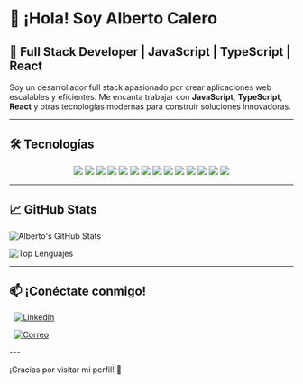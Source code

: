 # 👋 ¡Hola! Soy Alberto Calero

## 🚀 Full Stack Developer | JavaScript | TypeScript | React

Soy un desarrollador full stack apasionado por crear aplicaciones web escalables y eficientes. Me encanta trabajar con **JavaScript**, **TypeScript**, **React** y otras tecnologías modernas para construir soluciones innovadoras.

--- 

## 🛠 Tecnologías 
 
<p align="center">
  <img src="https://img.shields.io/badge/-JavaScript-F7DF1E?style=for-the-badge&logo=javascript&logoColor=black" />
  <img src="https://img.shields.io/badge/-TypeScript-3178C6?style=for-the-badge&logo=typescript&logoColor=white" />
  <img src="https://img.shields.io/badge/-React-61DAFB?style=for-the-badge&logo=react&logoColor=black" />
  <img src="https://img.shields.io/badge/-Node.js-339933?style=for-the-badge&logo=node.js&logoColor=white" />
  <img src="https://img.shields.io/badge/-Express.js-000000?style=for-the-badge&logo=express&logoColor=white" />
  <img src="https://img.shields.io/badge/-MongoDB-47A248?style=for-the-badge&logo=mongodb&logoColor=white" />
  <img src="https://img.shields.io/badge/-SQL-003B57?style=for-the-badge&logo=mysql&logoColor=white" />
  <img src="https://img.shields.io/badge/-Redux-764ABC?style=for-the-badge&logo=redux&logoColor=white" />
  <img src="https://img.shields.io/badge/-Testing-15C213?style=for-the-badge&logo=testing-library&logoColor=white" />
  <img src="https://img.shields.io/badge/-HTML5-E34F26?style=for-the-badge&logo=html5&logoColor=white" />
  <img src="https://img.shields.io/badge/-CSS3-1572B6?style=for-the-badge&logo=css3&logoColor=white" />
  <img src="https://img.shields.io/badge/-Sass-CC6699?style=for-the-badge&logo=sass&logoColor=white" />
  <img src="https://img.shields.io/badge/-Styled%20Components-DB7093?style=for-the-badge&logo=styled-components&logoColor=white" />
  <img src="https://img.shields.io/badge/-Laravel-FF2D20?style=for-the-badge&logo=laravel&logoColor=white" /> <p align="center">
</p>
 
---

## 📈 GitHub Stats

![Alberto's GitHub Stats](https://github-readme-stats.vercel.app/api?username=albertocalerocastillo&show_icons=true&theme=radical)

![Top Lenguajes](https://github-readme-stats.vercel.app/api/top-langs/?username=albertocalerocastillo&layout=compact&theme=radical)

---

## 📫 ¡Conéctate conmigo!



<p align="center">

  [![LinkedIn](https://img.shields.io/badge/-LinkedIn-0077B5?style=flat&logo=linkedin&logoColor=white)](https://www.linkedin.com/in/alberto-calero-castillo-405373257/)

 

  [![Correo](https://img.shields.io/badge/-Email-D14836?style=flat&logo=gmail&logoColor=white)](mailto:albertocctrabajo@gmail.com)

</p>
---

¡Gracias por visitar mi perfil! 🚀
